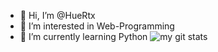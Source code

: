 - 👋 Hi, I’m @HueRtx
- 👀 I’m interested in Web-Programming
- 🌱 I’m currently learning Python
![my git stats](https://github-readme-stats.vercel.app/api?username=HueRTX&theme=discord_old_blurple&show_icons=true)

